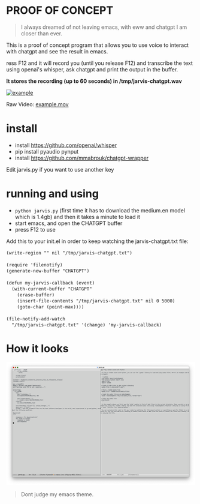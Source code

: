 # PROOF OF CONCEPT

> I always dreamed of not leaving emacs, with eww and chatgpt I am closer than ever.

This is a proof of concept program that allows you to use voice to interact with chatgpt and see the result in emacs.

ress F12 and it will record you (until you release F12) and transcribe the text using openai's whisper, ask chatgpt and print the output in the buffer.

__It stores the recording (up to 60 seconds) in /tmp/jarvis-chatgpt.wav__


[![example](http://img.youtube.com/vi/gbWxFrx7yOg/0.jpg)](http://www.youtube.com/watch?v=gbWxFrx7yOg "example")


Raw Video: [example.mov](example.mov)

# install

* install https://github.com/openai/whisper
* pip install pyaudio pynput
* install https://github.com/mmabrouk/chatgpt-wrapper

Edit jarvis.py if you want to use another key

# running and using

* `python jarvis.py` (first time it has to download the medium.en model which is 1.4gb) and then it takes a minute to load it
* start emacs, and open the CHATGPT buffer
* press F12 to use


Add this to your init.el in order to keep watching the jarvis-chatgpt.txt file:

```
(write-region "" nil "/tmp/jarvis-chatgpt.txt")

(require 'filenotify)
(generate-new-buffer "CHATGPT")

(defun my-jarvis-callback (event)
  (with-current-buffer "CHATGPT"
    (erase-buffer)
    (insert-file-contents "/tmp/jarvis-chatgpt.txt" nil 0 5000)
    (goto-char (point-max))))

(file-notify-add-watch
  "/tmp/jarvis-chatgpt.txt" '(change) 'my-jarvis-callback)
```


# How it looks

![screenshot.png](screenshot.png)

> Dont judge my emacs theme.
